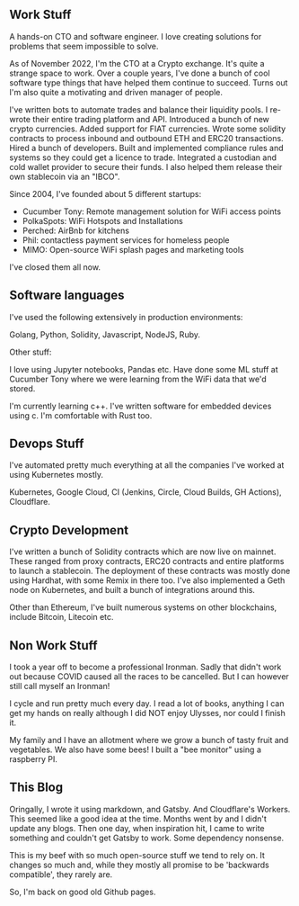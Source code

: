 ## Work Stuff

A hands-on CTO and software engineer. I love creating solutions for problems that seem impossible to solve.

As of November 2022, I'm the CTO at a Crypto exchange. It's quite a strange space to work. Over a couple years, I've done a bunch of cool software type things that have helped them continue to succeed. Turns out I'm also quite a motivating and driven manager of people. 

I've written bots to automate trades and balance their liquidity pools. I re-wrote their entire trading platform and API. Introduced a bunch of new crypto currencies. Added support for FIAT currencies. Wrote some solidity contracts to process inbound and outbound ETH and ERC20 transactions. Hired a bunch of developers. Built and implemented compliance rules and systems so they could get a licence to trade. Integrated a custodian and cold wallet provider to secure their funds. I also helped them release their own stablecoin via an "IBCO".

Since 2004, I've founded about 5 different startups:

- Cucumber Tony: Remote management solution for WiFi access points
- PolkaSpots: WiFi Hotspots and Installations
- Perched: AirBnb for kitchens
- Phil: contactless payment services for homeless people
- MIMO: Open-source WiFi splash pages and marketing tools

I've closed them all now.

## Software languages

I've used the following extensively in production environments:

Golang, Python, Solidity, Javascript, NodeJS, Ruby.

Other stuff:

I love using Jupyter notebooks, Pandas etc. Have done some ML stuff at Cucumber Tony where we were learning from the WiFi data that we'd stored.

I'm currently learning c++. I've written software for embedded devices using c. I'm comfortable with Rust too.

## Devops Stuff

I've automated pretty much everything at all the companies I've worked at using Kubernetes mostly. 

Kubernetes, Google Cloud, CI (Jenkins, Circle, Cloud Builds, GH Actions), Cloudflare.

## Crypto Development

I've written a bunch of Solidity contracts which are now live on mainnet. These ranged from proxy contracts, ERC20 contracts and entire platforms to launch a stablecoin. The deployment of these contracts was mostly done using Hardhat, with some Remix in there too. I've also implemented a Geth node on Kubernetes, and built a bunch of integrations around this. 

Other than Ethereum, I've built numerous systems on other blockchains, include Bitcoin, Litecoin etc.

## Non Work Stuff

I took a year off to become a professional Ironman. Sadly that didn't work out because COVID caused all the races to be cancelled. But I can however still call myself an Ironman!

I cycle and run pretty much every day. I read a lot of books, anything I can get my hands on really although I did NOT enjoy Ulysses, nor could I finish it.

My family and I have an allotment where we grow a bunch of tasty fruit and vegetables. We also have some bees! I built a "bee monitor" using a raspberry PI.


## This Blog

Oringally, I wrote it using markdown, and Gatsby. And Cloudflare's Workers. This seemed like a good idea at the time. Months went by and I didn't update any blogs. Then one day, when inspiration hit, I came to write something and couldn't get Gatsby to work. Some dependency nonsense.

This is my beef with so much open-source stuff we tend to rely on. It changes so much and, while they mostly all promise to be 'backwards compatible', they rarely are.

So, I'm back on good old Github pages.
